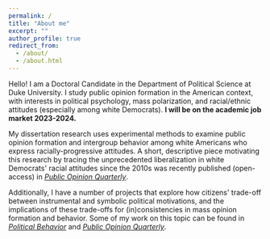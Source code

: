 ```yaml
---
permalink: /
title: "About me"
excerpt: ""
author_profile: true
redirect_from: 
  - /about/
  - /about.html
---
```


Hello! I am a Doctoral Candidate in the Department of Political Science at Duke University. I study public opinion formation in the American context, with interests in political psychology, mass polarization, and racial/ethnic attitudes (especially among white Democrats). **I will be on the academic job market 2023-2024.** 

My dissertation research uses experimental methods to examine public opinion formation and intergroup behavior among white Americans who express racially-progressive attitudes. A short, descriptive piece motivating this research by tracing the unprecedented liberalization in white Democrats' racial attitudes since the 2010s was recently published (open-access) in [*Public Opinion Quarterly*](https://academic.oup.com/poq/article/86/S1/576/6617224). 

Additionally, I have a number of projects that explore how citizens' trade-off between instrumental and symbolic political motivations, and the implications of these trade-offs for (in)consistencies in mass opinion formation and behavior. Some of my work on this topic can be found in [*Political Behavior*](https://link.springer.com/article/10.1007/s11109-022-09828-9) and [*Public Opinion Quarterly*](https://academic.oup.com/poq/article-abstract/86/2/369/6575714). 



